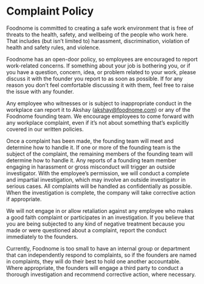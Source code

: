 # Complaint Policy

Foodnome is committed to creating a safe work environment that is free of threats to the health, safety, and wellbeing of the people who work here. That includes (but isn’t limited to) harassment, discrimination, violation of health and safety rules, and violence.

Foodnome has an open-door policy, so employees are encouraged to report work-related concerns. If something about your job is bothering you, or if you have a question, concern, idea, or problem related to your work, please discuss it with the founder you report to as soon as possible. If for any reason you don’t feel comfortable discussing it with them, feel free to raise the issue with any founder.

Any employee who witnesses or is subject to inappropriate conduct in the workplace can report it to Akshay (akshay@foodnome.com) or any of the Foodnome founding team. We encourage employees to come forward with any workplace complaint, even if it’s not about something that’s explicitly covered in our written policies.

Once a complaint has been made, the founding team will meet and determine how to handle it. If one or more of the founding team is the subject of the complaint, the remaining members of the founding team will determine how to handle it. Any reports of a founding team member engaging in harassment or gross misconduct will trigger an outside investigator. With the employee’s permission, we will conduct a complete and impartial investigation, which may involve an outside investigator in serious cases. All complaints will be handled as confidentially as possible. When the investigation is complete, the company will take corrective action if appropriate.

We will not engage in or allow retaliation against any employee who makes a good faith complaint or participates in an investigation. If you believe that you are being subjected to any kind of negative treatment because you made or were questioned about a complaint, report the conduct immediately to the founders.

Currently, Foodnome is too small to have an internal group or department that can independently respond to complaints, so if the founders are named in complaints, they will do their best to hold one another accountable. Where appropriate, the founders will engage a third party to conduct a thorough investigation and recommend corrective action, where necessary.
